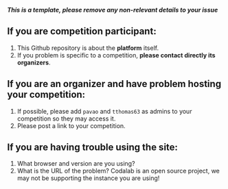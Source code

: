 ***This is a template, please remove any non-relevant details to your issue***

If you are competition participant:
-----------------------------------

1. This Github repository is about the **platform** itself.
2. If you problem is specific to a competition, **please contact directly its organizers**.

If you are an organizer and have problem hosting your competition:
------------------------------------------------------------------

1. If possible, please add `pavao` and `tthomas63` as admins to your competition so they may access it.
2. Please post a link to your competition.


If you are having trouble using the site:
-----------------------------------------

1. What browser and version are you using?
2. What is the URL of the problem? Codalab is an open source project, we may not be supporting the instance you are using!
